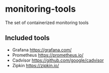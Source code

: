 # monitoring-tools
The set of containerized monitoring tools

## Included tools
- Grafana https://grafana.com/
- Prometheus https://prometheus.io/
- Cadvisor https://github.com/google/cadvisor
- Zipkin https://zipkin.io/
